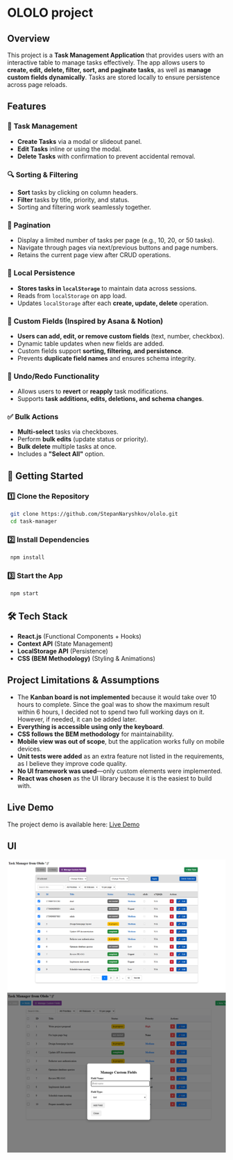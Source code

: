 # OLOLO project

## Overview
This project is a **Task Management Application** that provides users with an interactive table to manage tasks effectively. The app allows users to **create, edit, delete, filter, sort, and paginate tasks**, as well as **manage custom fields dynamically**. Tasks are stored locally to ensure persistence across page reloads.

## Features
### 📝 **Task Management**
- **Create Tasks** via a modal or slideout panel.
- **Edit Tasks** inline or using the modal.
- **Delete Tasks** with confirmation to prevent accidental removal.

### 🔍 **Sorting & Filtering**
- **Sort** tasks by clicking on column headers.
- **Filter** tasks by title, priority, and status.
- Sorting and filtering work seamlessly together.

### 📑 **Pagination**
- Display a limited number of tasks per page (e.g., 10, 20, or 50 tasks).
- Navigate through pages via next/previous buttons and page numbers.
- Retains the current page view after CRUD operations.

### 📌 **Local Persistence**
- **Stores tasks in `localStorage`** to maintain data across sessions.
- Reads from `localStorage` on app load.
- Updates `localStorage` after each **create, update, delete** operation.

### 🔧 **Custom Fields** (Inspired by Asana & Notion)
- **Users can add, edit, or remove custom fields** (text, number, checkbox).
- Dynamic table updates when new fields are added.
- Custom fields support **sorting, filtering, and persistence**.
- Prevents **duplicate field names** and ensures schema integrity.

### 🔄 **Undo/Redo Functionality**
- Allows users to **revert** or **reapply** task modifications.
- Supports **task additions, edits, deletions, and schema changes**.

### ✅ **Bulk Actions**
- **Multi-select** tasks via checkboxes.
- Perform **bulk edits** (update status or priority).
- **Bulk delete** multiple tasks at once.
- Includes a **"Select All"** option.

## 🚀 **Getting Started**
### **1️⃣ Clone the Repository**
```sh
 git clone https://github.com/StepanNaryshkov/ololo.git
 cd task-manager
```

### **2️⃣ Install Dependencies**
```sh
 npm install
```

### **3️⃣ Start the App**
```sh
 npm start
```

## 🛠 **Tech Stack**
- **React.js** (Functional Components + Hooks)
- **Context API** (State Management)
- **LocalStorage API** (Persistence)
- **CSS (BEM Methodology)** (Styling & Animations)

## **Project Limitations & Assumptions**
- The **Kanban board is not implemented** because it would take over 10 hours to complete. Since the goal was to show the maximum result within 6 hours, I decided not to spend two full working days on it. However, if needed, it can be added later.
- **Everything is accessible using only the keyboard**.
- **CSS follows the BEM methodology** for maintainability.
- **Mobile view was out of scope**, but the application works fully on mobile devices.
- **Unit tests were added** as an extra feature not listed in the requirements, as I believe they improve code quality.
- **No UI framework was used**—only custom elements were implemented.
- **React was chosen** as the UI library because it is the easiest to build with.

## **Live Demo**
The project demo is available here: [Live Demo](https://ololo-peach.vercel.app/)

## **UI**
![main view](main-view.png)
![custom fields modal](manage-custom-fields.png)

